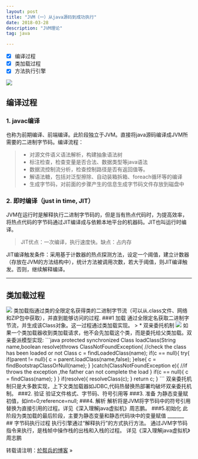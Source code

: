 ```yaml
---
layout: post
title: "JVM（一）从java源码到成功执行"
date: 2018-03-28 
description: "JVM理论"
tag: java  

---     
```


- [x] 编译过程
- [x] 类加载过程
- [x] 方法执行引擎

<img src="{{site.baseurl}}/images/posts/compiler.JPG"/>



## 编译过程

### 1. javac编译
也称为前期编译、前端编译。此阶段独立于JVM。直接将java源码编译成JVM所需要的二进制字节码。编译流程：
> * 对源文件语义语法解析，构建抽象语法树
> * 标注检查，检查变量是否合法、数据类型等java语法
> * 数据流控制流分析，检查控制路径是否有返回值等。
> * 解语法糖，包括对泛型擦除、自动装箱拆箱、foreach循环等的编译
> * 生成字节码，对前面的步骤产生的信息生成字节码文件存放到磁盘中

### 2. 即时编译（just in time, JIT）
JVM在运行时是解释执行二进制字节码的，但是当有热点代码时，为提高效率，将热点代码的字节码通过JIT编译成与依赖本地平台的机器码。JIT也叫运行时编译。

> JIT优点：一次编译，执行速度快。缺点：占内存

JIT编译触发条件：采用基于计数器的热点探测方法，设定一个阈值，建立计数器（存放在JVM的方法结构中），统计方法被调用次数，若大于阈值，则JIT编译触发。否则，继续解释编译。
____
## 类加载过程
<img src="{{site.baseurl}}/images/posts/classLoad.JPG"/>
类加载指通过类的全限定名获得类的二进制字节流（可以从.class文件、网络和ZIP包中获取），并直到能够访问的过程.
###1 加载
通过全限定名获取二进制字节流，并生成该Class对象。这一过程通过类加载实现。
> * 双亲委托机制

<img src="{{site.baseurl}}/images/posts/shuangqin.JPG"/>
如果一个类加载器收到类加载请求，他不会先加载这个类，而是委托给父类加载。双亲委派模型实现:
```java
protected synchronized Class<?> loadClass(String name,boolean resolve)throws ClassNotFoundException{
    //check the class has been loaded or not
    Class c = findLoadedClass(name);
    if(c == null){
        try{
            if(parent != null){
                c = parent.loadClass(name,false);
            }else{
                c = findBootstrapClassOrNull(name);
            }
        }catch(ClassNotFoundException e){
            //if throws the exception ,the father can not complete the load
        }
        if(c == null){
            c = findClass(name);
        }
    }
    if(resolve){
        resolveClass(c);
    }
    return c;
}
```
双亲委托机制只是大多数实现，上下文类加载器如JDBC,代码热替换热部署均破坏双亲委托机制。
###2. 验证
验证文件格式、字节码、符号引用等
###3. 准备
为静态变量赋初值，如int=0;reference=null;
###4. 解析
解析将是JVM将字节码中的符号引用替换为直接引用的过程。详见《深入理解java虚拟机》周志鹏。
###5.初始化
此阶段为类加载的最后阶段，主要为静态变量和静态代码块中的变量赋值
_______
## 字节码执行过程
执行引擎通过“解释执行”的方式执行方法。
通过JVM字节码指令来执行，是栈帧中操作栈的出栈和入栈的过程。
详见《深入理解java虚拟机》周志鹏

<br>

转载请注明：[於帮兵的博客](http://yubangbing.github.io) » 